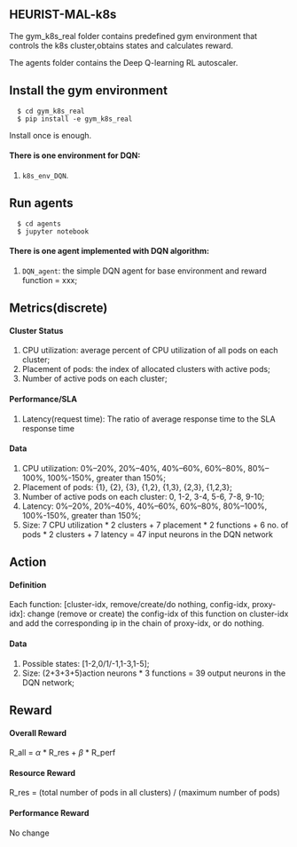 ## HEURIST-MAL-k8s
The gym\_k8s\_real folder contains predefined gym environment that controls the k8s cluster,obtains states and calculates reward.

The agents folder contains the Deep Q-learning RL autoscaler. 

## Install the gym environment
 
```shell
  $ cd gym_k8s_real
  $ pip install -e gym_k8s_real
```


Install once is enough.


#### There is one environment for DQN:
1. `k8s_env_DQN`. 

## Run agents

```shell
  $ cd agents
  $ jupyter notebook
```

#### There is one agent implemented with DQN algorithm:
1. `DQN_agent`: the simple DQN agent for base environment and reward function = xxx;

## Metrics(discrete)
#### Cluster Status
1. CPU utilization: average percent of CPU utilization of all pods on each cluster;
2. Placement of pods: the index of allocated clusters with active pods;
3. Number of active pods on each cluster;

#### Performance/SLA
1. Latency(request time): The ratio of average response time to the SLA response time


#### Data
1. CPU utilization: 0%–20%, 20%–40%, 40%–60%, 60%–80%, 80%–100%, 100%-150%, greater than 150%;
2. Placement of pods: {1}, {2}, {3}, {1,2}, {1,3}, {2,3}, {1,2,3};
3. Number of active pods on each cluster: 0, 1-2, 3-4, 5-6, 7-8, 9-10;
4. Latency: 0%–20%, 20%–40%, 40%–60%, 60%–80%, 80%–100%, 100%-150%, greater than 150%;
5. Size: 7 CPU utilization * 2 clusters + 7 placement * 2 functions  + 6 no. of pods * 2 clusters + 7 latency = 47 input neurons in the DQN network

## Action
#### Definition
Each function: [cluster-idx, remove/create/do nothing, config-idx, proxy-idx]: change (remove or create) the config-idx of this function on cluster-idx and add the corresponding ip in the chain of proxy-idx, or do nothing.

#### Data
1. Possible states: [1-2,0/1/-1,1-3,1-5];
2. Size: (2+3+3+5)action neurons * 3 functions = 39 output neurons in the DQN network;

## Reward
#### Overall Reward
R_all = $\alpha$ * R_res + $\beta$ * R_perf 

#### Resource Reward
R_res = (total number of pods in all clusters) / (maximum number of pods)

#### Performance Reward
No change



